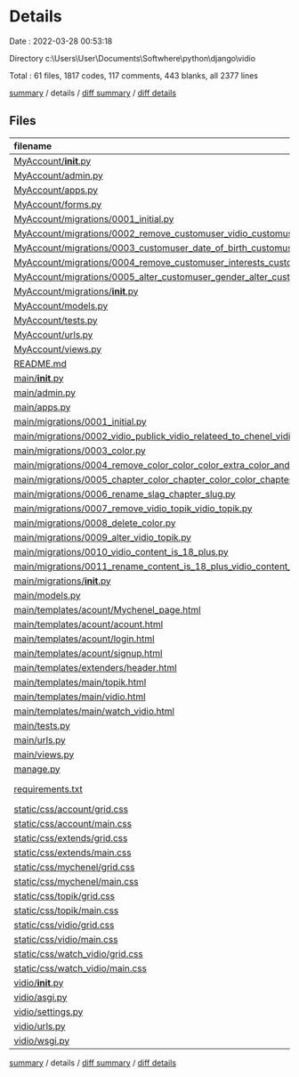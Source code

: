# Details

Date : 2022-03-28 00:53:18

Directory c:\Users\User\Documents\Softwhere\python\django\vidio

Total : 61 files,  1817 codes, 117 comments, 443 blanks, all 2377 lines

[summary](results.md) / details / [diff summary](diff.md) / [diff details](diff-details.md)

## Files
| filename | language | code | comment | blank | total |
| :--- | :--- | ---: | ---: | ---: | ---: |
| [MyAccount/__init__.py](/MyAccount/__init__.py) | Python | 0 | 0 | 1 | 1 |
| [MyAccount/admin.py](/MyAccount/admin.py) | Python | 5 | 1 | 0 | 6 |
| [MyAccount/apps.py](/MyAccount/apps.py) | Python | 4 | 0 | 3 | 7 |
| [MyAccount/forms.py](/MyAccount/forms.py) | Python | 11 | 0 | 3 | 14 |
| [MyAccount/migrations/0001_initial.py](/MyAccount/migrations/0001_initial.py) | Python | 47 | 1 | 7 | 55 |
| [MyAccount/migrations/0002_remove_customuser_vidio_customuser_active_and_more.py](/MyAccount/migrations/0002_remove_customuser_vidio_customuser_active_and_more.py) | Python | 27 | 1 | 6 | 34 |
| [MyAccount/migrations/0003_customuser_date_of_birth_customuser_gender_and_more.py](/MyAccount/migrations/0003_customuser_date_of_birth_customuser_gender_and_more.py) | Python | 22 | 1 | 6 | 29 |
| [MyAccount/migrations/0004_remove_customuser_interests_customuser_interests.py](/MyAccount/migrations/0004_remove_customuser_interests_customuser_interests.py) | Python | 17 | 1 | 6 | 24 |
| [MyAccount/migrations/0005_alter_customuser_gender_alter_customuser_interests.py](/MyAccount/migrations/0005_alter_customuser_gender_alter_customuser_interests.py) | Python | 18 | 1 | 6 | 25 |
| [MyAccount/migrations/__init__.py](/MyAccount/migrations/__init__.py) | Python | 0 | 0 | 1 | 1 |
| [MyAccount/models.py](/MyAccount/models.py) | Python | 38 | 1 | 14 | 53 |
| [MyAccount/tests.py](/MyAccount/tests.py) | Python | 1 | 1 | 2 | 4 |
| [MyAccount/urls.py](/MyAccount/urls.py) | Python | 9 | 0 | 2 | 11 |
| [MyAccount/views.py](/MyAccount/views.py) | Python | 39 | 1 | 11 | 51 |
| [README.md](/README.md) | Markdown | 22 | 0 | 12 | 34 |
| [main/__init__.py](/main/__init__.py) | Python | 0 | 0 | 1 | 1 |
| [main/admin.py](/main/admin.py) | Python | 13 | 1 | 5 | 19 |
| [main/apps.py](/main/apps.py) | Python | 4 | 0 | 3 | 7 |
| [main/migrations/0001_initial.py](/main/migrations/0001_initial.py) | Python | 19 | 1 | 7 | 27 |
| [main/migrations/0002_vidio_publick_vidio_relateed_to_chenel_vidio_watched.py](/main/migrations/0002_vidio_publick_vidio_relateed_to_chenel_vidio_watched.py) | Python | 26 | 1 | 6 | 33 |
| [main/migrations/0003_color.py](/main/migrations/0003_color.py) | Python | 15 | 1 | 6 | 22 |
| [main/migrations/0004_remove_color_color_color_extra_color_and_more.py](/main/migrations/0004_remove_color_color_color_extra_color_and_more.py) | Python | 47 | 1 | 6 | 54 |
| [main/migrations/0005_chapter_color_chapter_color_color_chapter_color2_and_more.py](/main/migrations/0005_chapter_color_chapter_color_color_chapter_color2_and_more.py) | Python | 33 | 1 | 6 | 40 |
| [main/migrations/0006_rename_slag_chapter_slug.py](/main/migrations/0006_rename_slag_chapter_slug.py) | Python | 12 | 1 | 6 | 19 |
| [main/migrations/0007_remove_vidio_topik_vidio_topik.py](/main/migrations/0007_remove_vidio_topik_vidio_topik.py) | Python | 16 | 1 | 6 | 23 |
| [main/migrations/0008_delete_color.py](/main/migrations/0008_delete_color.py) | Python | 10 | 1 | 6 | 17 |
| [main/migrations/0009_alter_vidio_topik.py](/main/migrations/0009_alter_vidio_topik.py) | Python | 12 | 1 | 6 | 19 |
| [main/migrations/0010_vidio_content_is_18_plus.py](/main/migrations/0010_vidio_content_is_18_plus.py) | Python | 12 | 1 | 6 | 19 |
| [main/migrations/0011_rename_content_is_18_plus_vidio_content_is_only_18_plus.py](/main/migrations/0011_rename_content_is_18_plus_vidio_content_is_only_18_plus.py) | Python | 12 | 1 | 6 | 19 |
| [main/migrations/__init__.py](/main/migrations/__init__.py) | Python | 0 | 0 | 1 | 1 |
| [main/models.py](/main/models.py) | Python | 30 | 1 | 13 | 44 |
| [main/templates/acount/Mychenel_page.html](/main/templates/acount/Mychenel_page.html) | HTML | 18 | 0 | 5 | 23 |
| [main/templates/acount/acount.html](/main/templates/acount/acount.html) | HTML | 28 | 0 | 5 | 33 |
| [main/templates/acount/login.html](/main/templates/acount/login.html) | HTML | 116 | 0 | 16 | 132 |
| [main/templates/acount/signup.html](/main/templates/acount/signup.html) | HTML | 165 | 0 | 12 | 177 |
| [main/templates/extenders/header.html](/main/templates/extenders/header.html) | HTML | 120 | 12 | 23 | 155 |
| [main/templates/main/topik.html](/main/templates/main/topik.html) | HTML | 20 | 6 | 3 | 29 |
| [main/templates/main/vidio.html](/main/templates/main/vidio.html) | HTML | 20 | 6 | 3 | 29 |
| [main/templates/main/watch_vidio.html](/main/templates/main/watch_vidio.html) | HTML | 41 | 6 | 5 | 52 |
| [main/tests.py](/main/tests.py) | Python | 1 | 1 | 2 | 4 |
| [main/urls.py](/main/urls.py) | Python | 9 | 0 | 2 | 11 |
| [main/views.py](/main/views.py) | Python | 123 | 1 | 23 | 147 |
| [manage.py](/manage.py) | Python | 15 | 3 | 5 | 23 |
| [requirements.txt](/requirements.txt) | pip requirements | 17 | 0 | 0 | 17 |
| [static/css/account/grid.css](/static/css/account/grid.css) | CSS | 0 | 0 | 1 | 1 |
| [static/css/account/main.css](/static/css/account/main.css) | CSS | 23 | 0 | 3 | 26 |
| [static/css/extends/grid.css](/static/css/extends/grid.css) | CSS | 0 | 0 | 1 | 1 |
| [static/css/extends/main.css](/static/css/extends/main.css) | CSS | 38 | 0 | 7 | 45 |
| [static/css/mychenel/grid.css](/static/css/mychenel/grid.css) | CSS | 5 | 0 | 0 | 5 |
| [static/css/mychenel/main.css](/static/css/mychenel/main.css) | CSS | 46 | 0 | 12 | 58 |
| [static/css/topik/grid.css](/static/css/topik/grid.css) | CSS | 59 | 1 | 14 | 74 |
| [static/css/topik/main.css](/static/css/topik/main.css) | CSS | 75 | 0 | 21 | 96 |
| [static/css/vidio/grid.css](/static/css/vidio/grid.css) | CSS | 59 | 1 | 14 | 74 |
| [static/css/vidio/main.css](/static/css/vidio/main.css) | CSS | 75 | 0 | 21 | 96 |
| [static/css/watch_vidio/grid.css](/static/css/watch_vidio/grid.css) | CSS | 25 | 0 | 4 | 29 |
| [static/css/watch_vidio/main.css](/static/css/watch_vidio/main.css) | CSS | 100 | 0 | 29 | 129 |
| [vidio/__init__.py](/vidio/__init__.py) | Python | 0 | 0 | 1 | 1 |
| [vidio/asgi.py](/vidio/asgi.py) | Python | 4 | 8 | 5 | 17 |
| [vidio/settings.py](/vidio/settings.py) | Python | 78 | 27 | 28 | 133 |
| [vidio/urls.py](/vidio/urls.py) | Python | 12 | 15 | 3 | 30 |
| [vidio/wsgi.py](/vidio/wsgi.py) | Python | 4 | 8 | 5 | 17 |

[summary](results.md) / details / [diff summary](diff.md) / [diff details](diff-details.md)